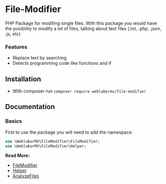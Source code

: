 File-Modifier
======

PHP Package for modifing single files. With this package you would have the posibility to modify a lot of files, talking about text files (.txt, .php, .json, .js, etc)

### Features
- Replace text by searching
- Detects programming code like functions and if

## Installation
- With composer run `composer require weblabormx/file-modifier` 

## Documentation

### Basics
First to use the package you will need to add the namespace:
```php
use \WeblaborMX\FileModifier\FileModifier;
use \WeblaborMX\FileModifier\Helper;
```
**Read More:**
- [FileModifier](FileModifier.md)
- [Helper](Helper.md)
- [AnalyzeFiles](AnalyzeFiles.md)



